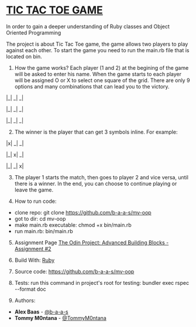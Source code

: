 # [TIC TAC TOE GAME](https://en.wikipedia.org/wiki/Tic-tac-toe)
In order to gain a deeper understanding of Ruby classes and Object Oriented Programming

The project is about Tic Tac Toe game, the game allows two players to play against each other.
To start the game you need to run the main.rb file that is located on bin.

1. How the game works?
Each player (1 and 2) at the begining of the game will be asked to enter his name. 
When the game starts to each player will be assigned O or X to select one square of the grid.
There are only 9 options and many combinations that can lead you to the victory.

|_| _| _|

|_| _| _|

|_| _| _|

2. The winner is the player that can get 3 symbols inline. For example:

|x| _| _|

|_| x| _|

|_| _| x|

3. The player 1 starts the match, then goes to player 2 and vice versa, until there is a winner.
 In the end, you can choose to continue playing or leave the game.

4. How to run code:
- clone repo: git clone https://github.com/b-a-a-s/mv-oop
- got to dir: cd mv-oop
- make main.rb executable: chmod +x bin/main.rb
- run main.rb: bin/main.rb

5. Assignment Page
[The Odin Project: Advanced Building Blocks - Assignment #2](https://www.theodinproject.com/courses/ruby-programming/lessons/oop)

6. Build With: [Ruby](https://www.ruby-lang.org/it/)

7. Source code: https://github.com/b-a-a-s/mv-oop

8. Tests: run this command in project's root for testing: bundler exec rspec --format doc

9. Authors:
- **Alex Baas** - [@b-a-a-s](https://github.com/b-a-a-s)
- **Tommy M0ntana** - [@TommyM0ntana](https://github.com/TommyM0ntana)
